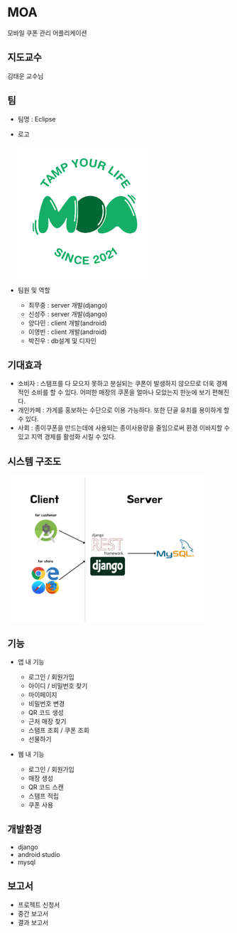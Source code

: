 # MOA
모바일 쿠폰 관리 어플리케이션

## 지도교수
김태운 교수님

## 팀
- 팀명 : Eclipse      
- 로고 
     
   <img src="/img/MOA_Logo.png" width="300" height="300">
- 팀원 및 역할 
  - 최무중 : server 개발(django) 
  - 신성주 : server 개발(django)
  - 양다민 : client 개발(android)
  - 이영빈 : client 개발(android)
  - 박진우 : db설계 및 디자인

## 기대효과
 - 소비자 : 스탬프를 다 모으지 못하고 분실되는 쿠폰이 발생하지 않으므로 더욱 경제적인 소비를 할 수 있다. 어떠한 매장의 쿠폰을 얼마나 모았는지 한눈에 보기 편해진다.
 - 개인카페 : 가게를 홍보하는 수단으로 이용 가능하다. 또한 단골 유치를 용이하게 할 수 있다.
 - 사회 : 종이쿠폰을 만드는데에 사용되는 종이사용량을 줄임으로써 환경 이바지할 수 있고 지역 경제를 활성화 시킬 수 있다.

## 시스템 구조도

   <img src="/img/structure.png" width="450" height="330">
   
## 기능
- 앱 내 기능
  - 로그인 / 회원가입
  - 아이디 / 비밀번호 찾기
  - 마이페이지
  - 비밀번호 변경
  - QR 코드 생성
  - 근처 매장 찾기
  - 스탬프 조회 / 쿠폰 조회
  - 선물하기


- 웹 내 기능
  - 로그인 / 회원가입
  - 매장 생성
  - QR 코드 스캔
  - 스탬프 적립
  - 쿠폰 사용

## 개발환경
- django
- android studio
- mysql

## 보고서 
- 프로젝트 신청서
- 중간 보고서
- 결과 보고서

